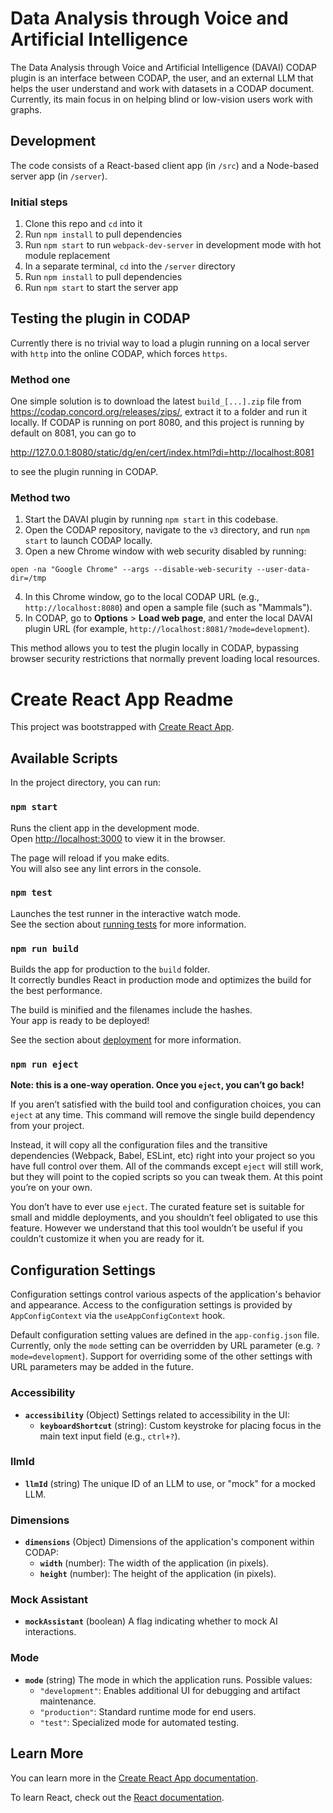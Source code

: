 # Data Analysis through Voice and Artificial Intelligence

The Data Analysis through Voice and Artificial Intelligence (DAVAI) CODAP plugin is an interface between CODAP, the user, and an external LLM that helps the user understand and work with datasets in a CODAP document. Currently, its main focus in on helping blind or low-vision users work with graphs.

## Development

The code consists of a React-based client app (in `/src`) and a Node-based server app (in `/server`).

### Initial steps

1. Clone this repo and `cd` into it
2. Run `npm install` to pull dependencies
3. Run `npm start` to run `webpack-dev-server` in development mode with hot module replacement
4. In a separate terminal, `cd` into the `/server` directory
5. Run `npm install` to pull dependencies
6. Run `npm start` to start the server app

## Testing the plugin in CODAP

Currently there is no trivial way to load a plugin running on a local server with `http` into the online CODAP, which forces `https`.

### Method one
One simple solution is to download the latest `build_[...].zip` file from https://codap.concord.org/releases/zips/, extract it to a folder and run it locally. If CODAP is running on port 8080, and this project is running by default on 8081, you can go to

http://127.0.0.1:8080/static/dg/en/cert/index.html?di=http://localhost:8081

to see the plugin running in CODAP.

### Method two

1. Start the DAVAI plugin by running `npm start` in this codebase.
2. Open the CODAP repository, navigate to the `v3` directory, and run `npm start` to launch CODAP locally.
3. Open a new Chrome window with web security disabled by running:
  ```
  open -na "Google Chrome" --args --disable-web-security --user-data-dir=/tmp
  ```
4. In this Chrome window, go to the local CODAP URL (e.g., `http://localhost:8080`) and open a sample file (such as "Mammals").
5. In CODAP, go to **Options** > **Load web page**, and enter the local DAVAI plugin URL (for example, `http://localhost:8081/?mode=development`).

This method allows you to test the plugin locally in CODAP, bypassing browser security restrictions that normally prevent loading local resources.

# Create React App Readme

This project was bootstrapped with [Create React App](https://github.com/facebook/create-react-app).

## Available Scripts

In the project directory, you can run:

### `npm start`

Runs the client app in the development mode.<br>
Open [http://localhost:3000](http://localhost:3000) to view it in the browser.

The page will reload if you make edits.<br>
You will also see any lint errors in the console.

### `npm test`

Launches the test runner in the interactive watch mode.<br>
See the section about [running tests](https://facebook.github.io/create-react-app/docs/running-tests) for more information.

### `npm run build`

Builds the app for production to the `build` folder.<br>
It correctly bundles React in production mode and optimizes the build for the best performance.

The build is minified and the filenames include the hashes.<br>
Your app is ready to be deployed!

See the section about [deployment](https://facebook.github.io/create-react-app/docs/deployment) for more information.

### `npm run eject`

**Note: this is a one-way operation. Once you `eject`, you can’t go back!**

If you aren’t satisfied with the build tool and configuration choices, you can `eject` at any time. This command will remove the single build dependency from your project.

Instead, it will copy all the configuration files and the transitive dependencies (Webpack, Babel, ESLint, etc) right into your project so you have full control over them. All of the commands except `eject` will still work, but they will point to the copied scripts so you can tweak them. At this point you’re on your own.

You don’t have to ever use `eject`. The curated feature set is suitable for small and middle deployments, and you shouldn’t feel obligated to use this feature. However we understand that this tool wouldn’t be useful if you couldn’t customize it when you are ready for it.

## Configuration Settings

Configuration settings control various aspects of the application's behavior and appearance. Access to the configuration settings is provided by `AppConfigContext` via the `useAppConfigContext` hook.

Default configuration setting values are defined in the `app-config.json` file. Currently, only the `mode` setting can be overridden by URL parameter (e.g. `?mode=development`). Support for overriding some of the other settings with URL parameters may be added in the future.

### Accessibility

- **`accessibility`** (Object)
  Settings related to accessibility in the UI:
  - **`keyboardShortcut`** (string): Custom keystroke for placing focus in the main text input field (e.g., `ctrl+?`).

### llmId

- **`llmId`** (string)
  The unique ID of an LLM to use, or "mock" for a mocked LLM.

### Dimensions

- **`dimensions`** (Object)
  Dimensions of the application's component within CODAP:
  - **`width`** (number): The width of the application (in pixels).
  - **`height`** (number): The height of the application (in pixels).

### Mock Assistant

- **`mockAssistant`** (boolean)
  A flag indicating whether to mock AI interactions.

### Mode

- **`mode`** (string)
  The mode in which the application runs. Possible values:
  - `"development"`: Enables additional UI for debugging and artifact maintenance.
  - `"production"`: Standard runtime mode for end users.
  - `"test"`: Specialized mode for automated testing.

## Learn More

You can learn more in the [Create React App documentation](https://facebook.github.io/create-react-app/docs/getting-started).

To learn React, check out the [React documentation](https://reactjs.org/).
